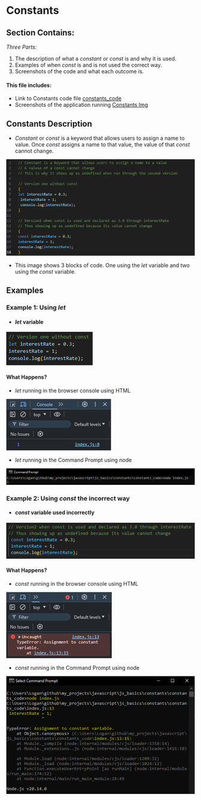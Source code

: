 # Constants 

## Section Contains:

*Three Parts:*

1. The description of what a *constant* or *const* is and why it is used.
2. Examples of when *const* is and is not used the correct way.
3. Screenshots of the code and what each outcome is. 

#### This file includes:

* Link to Constants code file [constants_code](constants_code/index.js "Constants file")
* Screenshots of the application running [Constants Img](constants/img "Image Folder")

## Constants Description

* *Constant* or *const* is a keyword that allows users to assign a name to value. Once *const*
assigns a name to that value, the value of that *const* cannot change. 

![Constant code IMG 1](img/const_code_img_1.PNG "Constant code IMG 1")

* This image shows 3 blocks of code. One using the *let* variable and two using the *const* variable.

## Examples

### Example 1: Using *let*

* #### *let* variable
 
![Let Variable Example](img/const_code_v1_img_1.PNG "Image 1 of let Variable")

#### What Happens? 

* *let* running in the browser console using HTML

![Let Variable Running in Browser](img/const_code_v1_img_2.PNG "Image 2 of let Variable")

* *let* running in the Command Prompt using node

![Let Variable Running in through the Command Prompt using Node](img/const_code_v1_img_3.PNG "Image 3 of let Variable")

### Example 2: Using *const* the incorrect way

* #### *const* variable used incorrectly

![Let Variable Example](img/const_code_v2_img_1.PNG "Image 1 of const Variable")

#### What Happens?

* *const* running in the browser console using HTML

![Constant Variable Running in Browser](img/const_code_v2_img_2.PNG "Image 2 of consy Variable")

* *const* running in the Command Prompt using node

![Constant Variable Running in through the Command Prompt using Node](img/const_code_v2_img_3.PNG "Image 3 of const Variable")

